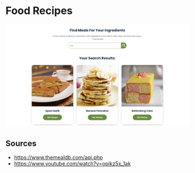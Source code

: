 # Food Recipes

[![Screenshot](foodRecipesAPI.png)](https://foodrecipes-9yzh.onrender.com/)


## Sources
- https://www.themealdb.com/api.php
- https://www.youtube.com/watch?v=opikz5x_1ak
